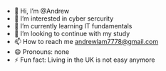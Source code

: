 - 👋 Hi, I’m @Andrew
- 👀 I’m interested in cyber sercurity
- 🌱 I’m currently learning IT fundamentals
- 💞️ I’m looking to continue with my study
- 📫 How to reach me andrewlam7778@gmail.com
- 😄 Pronouns: none
- ⚡ Fun fact: Living in the UK is not easy anymore

<!---
Andrewlam-77/Andrewlam-77 is a ✨ special ✨ repository because its `README.md` (this file) appears on your GitHub profile.
You can click the Preview link to take a look at your changes.
--->
